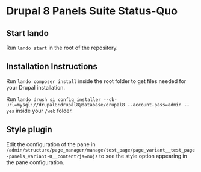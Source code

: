 # Drupal 8 Panels Suite Status-Quo

## Start lando

Run `lando start` in the root of the repository.

## Installation Instructions

Run `lando composer install` inside the root folder to get files needed for your Drupal installation.

Run `lando drush si config_installer --db-url=mysql://drupal8:drupal8@database/drupal8 --account-pass=admin --yes`
inside your `/web` folder.

## Style plugin

Edit the configuration of the pane in
`/admin/structure/page_manager/manage/test_page/page_variant__test_page-panels_variant-0__content?js=nojs` to see the
style option appearing in the pane configuration.
